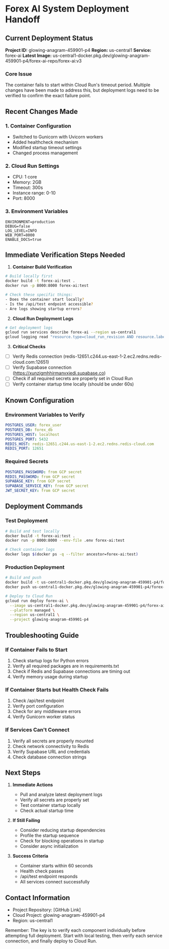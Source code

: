 # Forex AI System Deployment Handoff

## Current Deployment Status

**Project ID:** glowing-anagram-459901-p4
**Region:** us-central1
**Service:** forex-ai
**Latest Image:** us-central1-docker.pkg.dev/glowing-anagram-459901-p4/forex-ai-repo/forex-ai:v3

### Core Issue
The container fails to start within Cloud Run's timeout period. Multiple changes have been made to address this, but deployment logs need to be verified to confirm the exact failure point.

## Recent Changes Made

### 1. Container Configuration
- Switched to Gunicorn with Uvicorn workers
- Added healthcheck mechanism
- Modified startup timeout settings
- Changed process management

### 2. Cloud Run Settings
- CPU: 1 core
- Memory: 2GB
- Timeout: 300s
- Instance range: 0-10
- Port: 8000

### 3. Environment Variables
```
ENVIRONMENT=production
DEBUG=false
LOG_LEVEL=INFO
WEB_PORT=8000
ENABLE_DOCS=true
```

## Immediate Verification Steps Needed

1. **Container Build Verification**
```bash
# Build locally first
docker build -t forex-ai:test .
docker run -p 8000:8000 forex-ai:test

# Check these specific things:
- Does the container start locally?
- Is the /api/test endpoint accessible?
- Are logs showing startup errors?
```

2. **Cloud Run Deployment Logs**
```bash
# Get deployment logs
gcloud run services describe forex-ai --region us-central1
gcloud logging read "resource.type=cloud_run_revision AND resource.labels.service_name=forex-ai" --limit 50
```

3. **Critical Checks**
- [ ] Verify Redis connection (redis-12651.c244.us-east-1-2.ec2.redns.redis-cloud.com:12651)
- [ ] Verify Supabase connection (https://xunzjgmhhirmanvxjedi.supabase.co)
- [ ] Check if all required secrets are properly set in Cloud Run
- [ ] Verify container startup time locally (should be under 60s)

## Known Configuration

### Environment Variables to Verify
```yaml
POSTGRES_USER: forex_user
POSTGRES_DB: forex_db
POSTGRES_HOST: localhost
POSTGRES_PORT: 5432
REDIS_HOST: redis-12651.c244.us-east-1-2.ec2.redns.redis-cloud.com
REDIS_PORT: 12651
```

### Required Secrets
```yaml
POSTGRES_PASSWORD: from GCP secret
REDIS_PASSWORD: from GCP secret
SUPABASE_KEY: from GCP secret
SUPABASE_SERVICE_KEY: from GCP secret
JWT_SECRET_KEY: from GCP secret
```

## Deployment Commands

### Test Deployment
```bash
# Build and test locally
docker build -t forex-ai:test .
docker run -p 8000:8000 --env-file .env forex-ai:test

# Check container logs
docker logs $(docker ps -q --filter ancestor=forex-ai:test)
```

### Production Deployment
```bash
# Build and push
docker build -t us-central1-docker.pkg.dev/glowing-anagram-459901-p4/forex-ai-repo/forex-ai:v3 .
docker push us-central1-docker.pkg.dev/glowing-anagram-459901-p4/forex-ai-repo/forex-ai:v3

# Deploy to Cloud Run
gcloud run deploy forex-ai \
  --image us-central1-docker.pkg.dev/glowing-anagram-459901-p4/forex-ai-repo/forex-ai:v3 \
  --platform managed \
  --region us-central1 \
  --project glowing-anagram-459901-p4
```

## Troubleshooting Guide

### If Container Fails to Start
1. Check startup logs for Python errors
2. Verify all required packages are in requirements.txt
3. Check if Redis and Supabase connections are timing out
4. Verify memory usage during startup

### If Container Starts but Health Check Fails
1. Check /api/test endpoint
2. Verify port configuration
3. Check for any middleware errors
4. Verify Gunicorn worker status

### If Services Can't Connect
1. Verify all secrets are properly mounted
2. Check network connectivity to Redis
3. Verify Supabase URL and credentials
4. Check database connection strings

## Next Steps

1. **Immediate Actions**
   - Pull and analyze latest deployment logs
   - Verify all secrets are properly set
   - Test container startup locally
   - Check actual startup time

2. **If Still Failing**
   - Consider reducing startup dependencies
   - Profile the startup sequence
   - Check for blocking operations in startup
   - Consider async initialization

3. **Success Criteria**
   - Container starts within 60 seconds
   - Health check passes
   - /api/test endpoint responds
   - All services connect successfully

## Contact Information
- Project Repository: [GitHub Link]
- Cloud Project: glowing-anagram-459901-p4
- Region: us-central1

Remember: The key is to verify each component individually before attempting full deployment. Start with local testing, then verify each service connection, and finally deploy to Cloud Run. 